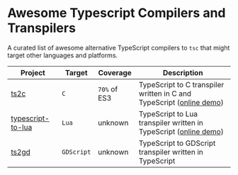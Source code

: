 # Awesome Typescript Compilers and Transpilers
A curated list of awesome alternative TypeScript compilers to `tsc` that might target other languages and platforms.


| Project | Target | Coverage | Description |
|-        |-       |         -|            -|
| [ts2c](https://github.com/andrei-markeev/ts2c)                          | `C`   | `70%` of ES3 | TypeScript to C transpiler written in C and TypeScript ([online demo](https://andrei-markeev.github.io/ts2c/)) |
| [typescript-to-lua](https://github.com/TypeScriptToLua/TypeScriptToLua) | `Lua` | unknown | TypeScript to Lua transpiler written in TypeScript ([online demo](https://typescripttolua.github.io/play/)) |
| [ts2gd](https://github.com/johnfn/ts2gd)                                | `GDScript` | unknown | TypeScript to GDScript transpiler written in TypeScript
